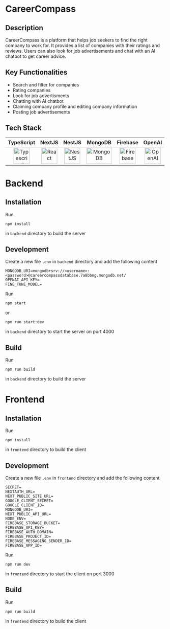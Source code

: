 # CareerCompass

## Description

CareerCompass is a platform that helps job seekers to find the right company to work for. It provides a list of companies with their ratings and reviews. Users can also look for job advertisements and chat with an AI chatbot to get career advice.

## Key Functionalities

- Search and filter for companies
- Rating companies
- Look for job advertisments
- Chatting with AI chatbot
- Claiming company profile and editing company information
- Posting job advertisements

## Tech Stack

<div style="width: 100%; text-align: center;">

|                                                                                            TypeScript                                                                                             |                                                                               NextJS                                                                                |                                                                                NestJS                                                                                |                                                                                   MongoDB                                                                                    |                                                                                     Firebase                                                                                     |                                                                                                                 OpenAI                                                                                                                  |
| :-----------------------------------------------------------------------------------------------------------------------------------------------------------------------------------------------: | :-----------------------------------------------------------------------------------------------------------------------------------------------------------------: | :------------------------------------------------------------------------------------------------------------------------------------------------------------------: | :--------------------------------------------------------------------------------------------------------------------------------------------------------------------------: | :------------------------------------------------------------------------------------------------------------------------------------------------------------------------------: | :-------------------------------------------------------------------------------------------------------------------------------------------------------------------------------------------------------------------------------------: |
| <a href="https://www.typescriptlang.org/" title="Typescript"><img src="https://github.com/get-icon/geticon/raw/master/icons/typescript-icon.svg" alt="Typescript" width="50px" height="50px"></a> | <a href="https://nextjs.org/" title="NextJS"><img src="https://github.com/get-icon/geticon/raw/master/icons/nextjs.svg" alt="React" width="50px" height="50px"></a> | <a href="https://nestjs.com/" title="NestJS"><img src="https://github.com/get-icon/geticon/raw/master/icons/nestjs.svg" alt="NestJS" width="50px" height="50px"></a> | <a href="https://www.mongodb.com/" title="MongoDB"><img src="https://github.com/get-icon/geticon/raw/master/icons/mongodb.svg" alt="MongoDB" width="80px" height="50px"></a> | <a href="https://www.firebase.com/" title="Firebase"><img src="https://github.com/get-icon/geticon/raw/master/icons/firebase.svg" alt="Firebase" width="50px" height="50px"></a> | <a href="https://openai.com/" title="OpenAI"><img src="https://assets-global.website-files.com/5e6aa3e3f001fae105b8e1e7/63920ffe0f48f96db746221d_open-ai-logo-8B9BFEDC26-seeklogo.com.png" alt="OpenAI" width="50px" height="50px"></a> |

</div>

# Backend

## Installation

Run

```
npm install
```

in `backend` directory to build the server

## Development

Create a new file `.env` in `backend` directory and add the following content

```env
MONGODB_URI=mongodb+srv://<username>:<password>@careercompassdatabase.7a8bbng.mongodb.net/
OPENAI_API_KEY=
FINE_TUNE_MODEL=
```

Run

```
npm start
```

or

```
npm run start:dev
```

in `backend` directory to start the server on port 4000

## Build

Run

```
npm run build
```

in `backend` directory to build the server

# Frontend

## Installation

Run

```
npm install
```

in `frontend` directory to build the client

## Development

Create a new file `.env` in `frontend` directory and add the following content

```env
SECRET=
NEXTAUTH_URL=
NEXT_PUBLIC_SITE_URL=
GOOGLE_CLIENT_SECRET=
GOOGLE_CLIENT_ID=
MONGODB_URI=
NEXT_PUBLIC_API_URL=
NODE_ENV=
FIREBASE_STORAGE_BUCKET=
FIREBASE_API_KEY=
FIREBASE_AUTH_DOMAIN=
FIREBASE_PROJECT_ID=
FIREBASE_MESSAGING_SENDER_ID=
FIREBASE_APP_ID=
```

Run

```
npm run dev
```

in `frontend` directory to start the client on port 3000

## Build

Run

```
npm run build
```

in `frontend` directory to build the client
